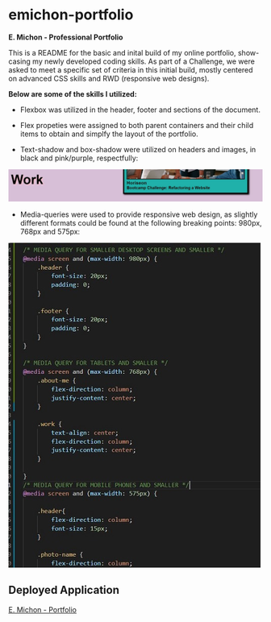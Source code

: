 # emichon-portfolio
**E. Michon - Professional Portfolio**

This is a README for the basic and inital build of my online portfolio, show-casing my newly developed coding skills.  As part of a Challenge, we were asked to meet a specific set of criteria in this initial build, mostly centered on advanced CSS skills and RWD (responsive web designs).

**Below are some of the skills I utilized:**

* Flexbox was utilized in the header, footer and sections of the document.

* Flex propeties were assigned to both parent containers and their child items to obtain and simplfy the layout of the portfolio.

* Text-shadow and box-shadow were utilized on headers and images, in black and pink/purple, respectfully:

![image info](./assets/images/shadow.JPG "screenshot of the title change in code")

* Media-queries were used to provide responsive web design, as slightly different formats could be found at the following breaking points: 980px, 768px and 575px:

![image info](./assets/images/mediaqueries.jpg "screenshot of the title change in code")

## Deployed Application
[E. Michon - Portfolio](https://erin-michon.github.io/Challenge1/)